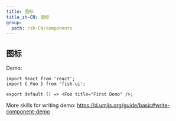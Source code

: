 ```yaml
---
title: 图标
title_zh-CN: 图标
group:
  path: /zh-CN/components
---
```


## 图标

Demo:

```tsx
import React from 'react';
import { Foo } from 'fish-ui';

export default () => <Foo title="First Demo" />;
```

More skills for writing demo: https://d.umijs.org/guide/basic#write-component-demo
